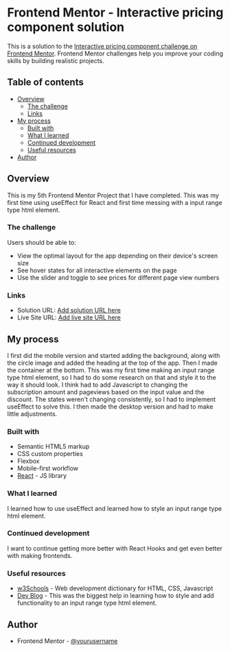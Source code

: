 # Frontend Mentor - Interactive pricing component solution

This is a solution to the [Interactive pricing component challenge on Frontend Mentor](https://www.frontendmentor.io/challenges/interactive-pricing-component-t0m8PIyY8). Frontend Mentor challenges help you improve your coding skills by building realistic projects. 

## Table of contents

- [Overview](#overview)
  - [The challenge](#the-challenge)
  - [Links](#links)
- [My process](#my-process)
  - [Built with](#built-with)
  - [What I learned](#what-i-learned)
  - [Continued development](#continued-development)
  - [Useful resources](#useful-resources)
- [Author](#author)



## Overview
This is my 5th Frontend Mentor Project that I have completed. This was my first time using useEffect for React and first time messing with a input range type html element.


### The challenge

Users should be able to:

- View the optimal layout for the app depending on their device's screen size
- See hover states for all interactive elements on the page
- Use the slider and toggle to see prices for different page view numbers


### Links

- Solution URL: [Add solution URL here](https://your-solution-url.com)
- Live Site URL: [Add live site URL here](https://your-live-site-url.com)


## My process
I first did the mobile version and started adding the background, along with the circle image and added the heading at the top of the app. Then I made the container at the bottom. This was my first time making an input range type html element, so I had to do some research on that and style it to the way it should look. I think had to add Javascript to changing the subscription amount and pageviews based on the input value and the discount. The states weren't changing consistently, so I had to implement useEffect to solve this. I then made the desktop version and had to make little adjustments.


### Built with

- Semantic HTML5 markup
- CSS custom properties
- Flexbox
- Mobile-first workflow
- [React](https://reactjs.org/) - JS library


### What I learned

I learned how to use useEffect and learned how to style an input range type html element.




### Continued development

I want to continue getting more better with React Hooks and get even better with making frontends.



### Useful resources

- [w3Schools](https://www.w3schools.com) - Web development dictionary for HTML, CSS, Javascript
- [Dev Blog](https://nikitahl.com/style-range-input-css) - This was the biggest help in learning how to style and add functionality to an input range type html element.


## Author

- Frontend Mentor - [@yourusername](https://www.frontendmentor.io/profile/yourusername)



